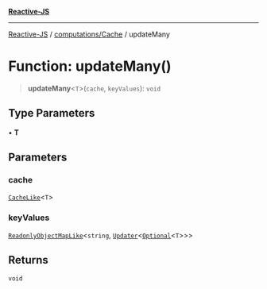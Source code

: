 [**Reactive-JS**](../../../README.md)

***

[Reactive-JS](../../../README.md) / [computations/Cache](../README.md) / updateMany

# Function: updateMany()

> **updateMany**\<`T`\>(`cache`, `keyValues`): `void`

## Type Parameters

• **T**

## Parameters

### cache

[`CacheLike`](../interfaces/CacheLike.md)\<`T`\>

### keyValues

[`ReadonlyObjectMapLike`](../../../collections/type-aliases/ReadonlyObjectMapLike.md)\<`string`, [`Updater`](../../../functions/type-aliases/Updater.md)\<[`Optional`](../../../functions/type-aliases/Optional.md)\<`T`\>\>\>

## Returns

`void`
